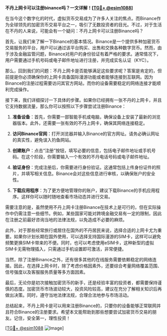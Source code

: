 **不丹上网卡可以注册binance吗？一文详解！[[TG💪+ @esim1088](https://t.me/s/esim1088)]**

在当今这个数字化的时代，虚拟货币交易成为了许多人关注的焦点。而Binance作为全球领先的加密货币交易平台之一，吸引了无数投资者的目光。不过，对于生活在不丹的人来说，可能会有一个疑问：不丹上网卡可以注册Binance吗？

首先，让我们来了解一下Binance的基本情况。Binance是一个提供多种加密货币交易服务的平台，用户可以通过该平台购买、出售和交换各种数字货币。然而，由于涉及金融监管问题，Binance对用户的身份验证有着严格的要求。通常情况下，用户需要通过手机号码或电子邮件地址进行注册，并完成实名认证（KYC）。

那么，回到我们的问题：不丹上网卡是否能够满足这些要求呢？答案是肯定的，但前提是你必须确保你的上网卡具备国际漫游功能或者能够连接到互联网。因为Binance的注册过程需要访问其官方网站，而你的设备需要稳定的网络连接才能顺利完成操作。

接下来，我们详细探讨一下具体的步骤。如果你已经拥有一张不丹的上网卡，并且它支持数据流量，那么你可以按照以下步骤尝试注册Binance：

1. **准备设备**：首先，你需要一部智能手机或电脑，确保设备上安装了最新的浏览器版本。此外，还需要一张有效的不丹上网卡，确保其网络连接稳定。

2. **访问Binance官网**：打开浏览器并输入Binance的官方网址。请务必确认网址的真实性，避免误入钓鱼网站。

3. **创建账户**：点击“注册”按钮，填写必要的信息，包括电子邮件地址或手机号码。在这个阶段，你需要输入一个有效的不丹电话号码或电子邮件地址。

4. **验证身份**：完成注册后，你需要进行身份验证。这通常包括上传身份证件的照片，并填写相关信息。Binance会对这些信息进行审核，以确保账户的安全性。

5. **下载应用程序**：为了更方便地管理你的账户，建议下载Binance的手机应用程序。这样你可以随时随地查看市场动态并进行交易。

需要注意的是，虽然使用不丹上网卡注册Binance在技术上是可行的，但在实际操作中仍需注意一些细节。例如，某些国家可能对跨境金融交易有一定的限制，因此在注册之前最好咨询当地的法律法规，以免造成不必要的麻烦。

此外，对于那些经常旅行或居住在国外的不丹居民来说，选择合适的上网卡尤为重要。如果你计划长期在国外使用，可以选择支持国际漫游的SIM卡，这样可以避免频繁更换SIM卡带来的不便。同时，也可以考虑使用eSIM卡，这种新型的虚拟SIM卡无需物理插入，只需通过手机设置即可激活，非常便捷。

当然，除了注册Binance之外，还有很多其他的在线服务需要依赖稳定的网络连接。因此，在选择上网卡时，除了考虑价格因素外，还要综合考量网络覆盖范围、信号强度以及客服服务质量等多方面因素。

最后，无论你是初次接触加密货币的新手，还是经验丰富的投资者，都需要保持谨慎的态度。加密货币市场波动较大，投资风险较高，建议在充分了解相关知识后再做出决策。同时，遵守当地法律法规，合理合法地参与市场活动。

总结起来，不丹上网卡是可以用来注册Binance的，只要你的设备能够正常联网并且符合Binance的注册要求。希望本文能帮助到那些想要尝试加密货币交易的朋友。记住，安全第一，理性投资！

[[TG💪+ @esim1088](https://t.me/s/esim1088) ![Image](https://i.postimg.cc/4NQfJmqS/Snipaste-2025-05-13-00-14-12.png)]